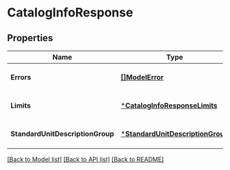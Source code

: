 # CatalogInfoResponse

## Properties
Name | Type | Description | Notes
------------ | ------------- | ------------- | -------------
**Errors** | [**[]ModelError**](Error.md) | The set of errors encountered. | [optional] [default to null]
**Limits** | [***CatalogInfoResponseLimits**](CatalogInfoResponseLimits.md) |  | [optional] [default to null]
**StandardUnitDescriptionGroup** | [***StandardUnitDescriptionGroup**](StandardUnitDescriptionGroup.md) |  | [optional] [default to null]

[[Back to Model list]](../README.md#documentation-for-models) [[Back to API list]](../README.md#documentation-for-api-endpoints) [[Back to README]](../README.md)

